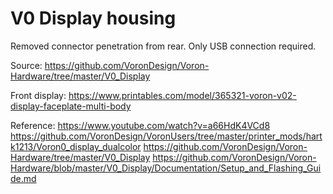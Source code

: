 # V0 Display housing
Removed connector penetration from rear. Only USB connection required.

Source:
https://github.com/VoronDesign/Voron-Hardware/tree/master/V0_Display

Front display:
https://www.printables.com/model/365321-voron-v02-display-faceplate-multi-body

Reference:
https://www.youtube.com/watch?v=a66HdK4VCd8
https://github.com/VoronDesign/VoronUsers/tree/master/printer_mods/hartk1213/Voron0_display_dualcolor
https://github.com/VoronDesign/Voron-Hardware/tree/master/V0_Display
https://github.com/VoronDesign/Voron-Hardware/blob/master/V0_Display/Documentation/Setup_and_Flashing_Guide.md
